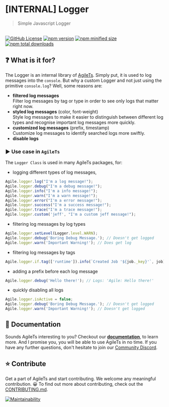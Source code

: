 # [INTERNAL] Logger

> Simple Javascript Logger

 <br />

<a href="https://github.com/agile-ts/agile">
  <img src="https://img.shields.io/github/license/agile-ts/agile.svg?label=license&style=flat&colorA=293140&colorB=4a4872" alt="GitHub License"/></a>
<a href="https://npm.im/@agile-ts/logger">
  <img src="https://img.shields.io/npm/v/@agile-ts/logger.svg?label=npm&style=flat&colorA=293140&colorB=4a4872" alt="npm version"/></a>
<a href="https://npm.im/@agile-ts/logger">
  <img src="https://img.shields.io/bundlephobia/min/@agile-ts/logger.svg?label=minified%20size&style=flat&colorA=293140&colorB=4a4872" alt="npm minified size"/></a>
<a href="https://npm.im/@agile-ts/logger">
  <img src="https://img.shields.io/npm/dt/@agile-ts/logger.svg?label=downloads&style=flat&colorA=293140&colorB=4a4872" alt="npm total downloads"/></a>

<br />

## ❓ What is it for?

The Logger is an internal library of [AgileTs](https://agile-ts.org).
Simply put, it is used to log messages into the `console`.
But why a custom Logger and not just using the primitive `console.log`?
Well, some reasons are:
- **filtered log messages** <br/>
  Filter log messages by tag or type in order to see only logs that matter right now.
- **styled log messages** (color, font-weight) <br/>
  Style log messages to make it easier to distinguish between different log types
  and recognise important log messages more quickly.
- **customized log messages** (prefix, timestamp) <br/>
  Customize log messages to identify searched logs more swiftly.
- **disable logs**

### ▶️ Use case in `AgileTs`

The `Logger Class` is used in many AgileTs packages, for:
- logging different types of log messages,
```ts
Agile.logger.log("I'm a log message!");
Agile.logger.debug("I'm a debug message!");
Agile.logger.info("I'm a info message!");
Agile.logger.warn("I'm a warn message!");
Agile.logger.error("I'm a error message!");
Agile.logger.success("I'm a success message!");
Agile.logger.trace("I'm a trace message!");
Agile.logger.custom('jeff', "I'm a custom jeff message!");
```
- filtering log messages by log types
```ts
Agile.logger.setLevel(Logger.level.WARN);
Agile.logger.debug('Boring Debug Message.'); // Doesn't get logged
Agile.logger.warn('Important Warning!'); // Does get log
```
- filtering log messages by tags
```ts
Agile.logger.if.tag(['runtime']).info(`Created Job '${job._key}'`, job);
```
- adding a prefix before each log message
```ts
Agile.logger.debug('Hello there!'); // Logs: 'Agile: Hello there!'
```
- quickly disabling all logs
```ts
Agile.logger.isActive = false;
Agile.logger.debug('Boring Debug Message.'); // Doesn't get logged
Agile.logger.warn('Important Warning!'); // Doesn't get logged
```

## 📄 Documentation

Sounds AgileTs interesting to you?
Checkout our **[documentation](https://agile-ts.org/docs/introduction)**, to learn more.
And I promise you, you will be able to use AgileTs in no time.
If you have any further questions, don't hesitate to join our [Community Discord](https://discord.gg/T9GzreAwPH).

## ⭐️ Contribute

Get a part of AgileTs and start contributing. We welcome any meaningful contribution. 😀
To find out more about contributing, check out the [CONTRIBUTING.md](https://github.com/agile-ts/agile/blob/master/CONTRIBUTING.md).

<a href="https://codeclimate.com/github/agile-ts/agile/coverage.svg">
   <img src="https://codeclimate.com/github/agile-ts/agile/badges/gpa.svg" alt="Maintainability"/>
</a>
